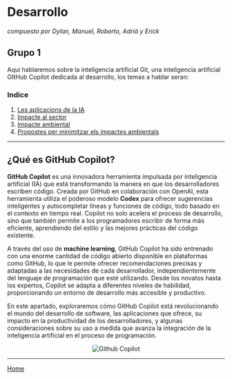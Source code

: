 
# Desarrollo
_compuesto por Dylan, Manuel, Roberto, Adrià y Erick_

## Grupo 1

Aqui hablaremos sobre la inteligencia artificial Git, una inteligencia artificial GItHub Copilot dedicada al desarrollo, los temas a hablar seran:

### Indice

1. [Les aplicacions de la IA](Las_aplicaciones_de_la_IA5.md)
2. [Impacte al sector](inpacto_en_el_sector5.md)
3. [Impacte ambiental](Impacto_ambiental5.md)
4. [Propostes per minimitzar els impactes ambientals](Propostes_per_minimitzar_els_impactes_ambientals5.md)

---

## ¿Qué es GitHub Copilot?
**GitHub Copilot** es una innovadora herramienta impulsada por inteligencia artificial (IA) que está transformando la manera en que los desarrolladores escriben código. Creada por GitHub en colaboración con OpenAI, esta herramienta utiliza el poderoso modelo **Codex** para ofrecer sugerencias inteligentes y autocompletar líneas y funciones de código, todo basado en el contexto en tiempo real. Copilot no solo acelera el proceso de desarrollo, sino que también permite a los programadores escribir de forma más eficiente, aprendiendo del estilo y las mejores prácticas del código existente.

A través del uso de **machine learning**, GitHub Copilot ha sido entrenado con una enorme cantidad de código abierto disponible en plataformas como GitHub, lo que le permite ofrecer recomendaciones precisas y adaptadas a las necesidades de cada desarrollador, independientemente del lenguaje de programación que esté utilizando. Desde los novatos hasta los expertos, Copilot se adapta a diferentes niveles de habilidad, proporcionando un entorno de desarrollo más accesible y productivo.

En este apartado, exploraremos cómo GitHub Copilot está revolucionando el mundo del desarrollo de software, las aplicaciones que ofrece, su impacto en la productividad de los desarrolladores, y algunas consideraciones sobre su uso a medida que avanza la integración de la inteligencia artificial en el proceso de programación.

<div align="center">
  <img src="https://fossa.com/blog/content/images/size/w800h400/2021/07/copilot-2.png" alt="Github Copilot">
</div>

---

[Home](../../README.md)
